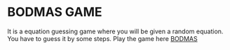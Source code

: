 # BODMAS GAME

It is a equation guessing game where you will be given a random equation. You have to guess it by some steps.
Play the game here [BODMAS](https://insion.web.app/)
